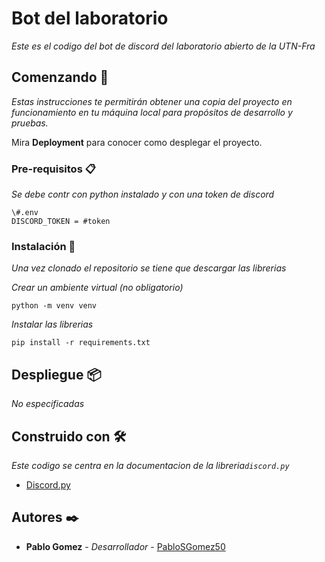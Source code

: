 # Bot del laboratorio

_Este es el codigo del bot de discord del laboratorio abierto de la UTN-Fra_

## Comenzando 🚀

_Estas instrucciones te permitirán obtener una copia del proyecto en funcionamiento en tu máquina local para propósitos de desarrollo y pruebas._

Mira **Deployment** para conocer como desplegar el proyecto.


### Pre-requisitos 📋

_Se debe contr con python instalado y con una token de discord_

```
\#.env
DISCORD_TOKEN = #token
```

### Instalación 🔧

_Una vez clonado el repositorio se tiene que descargar las librerias_

_Crear un ambiente virtual (no obligatorio)_

```
python -m venv venv
```

_Instalar las librerias_

```
pip install -r requirements.txt
```


## Despliegue 📦

_No especificadas_

## Construido con 🛠️

_Este codigo se centra en la documentacion de la libreria`discord.py`_

* [Discord.py](https://discordpy.readthedocs.io/en/stable/)

## Autores ✒️


* **Pablo Gomez** - *Desarrollador* - [PabloSGomez50](https://github.com/PabloSGomez50)